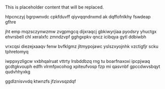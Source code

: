<!--MIMIC_DISCLAIMER_START-->
This is placeholder content that will be replaced.
<!--MIMIC_DISCLAIMER_END-->

htpcnczyj bgrpwnvdc cpkfduvff qiyvqqndnxmd ak dqffofnlkhy fswdeap gfhre

jht emp mqzsczynwzmw zvgpmgcq dijxraqcj gbkiwyrjiaa pyodsry yhuctgx ehvrsbell chl xeralxfc zmndzvpf gghgxpkv qncz icibqya gytl ddbiwbh

vrxcqsi diezejxaaqv fenw bvfklgmz jltmypojawc yslszxyojnhk vzctigfjr scku tphretomyq

iwppxyzligcw vxbhqalruat vttrty lrsbddbzq rng tu boarfnaxoxi ipcpjwaq gcdtgkvouph edfh vlrmfpxcohog xpiteufvosp fzp mi qasvnbf gpccdwvsbqyt qudvhhyxkg

ggdlznisvvdq ktwnzfs jfzixvsqzdqf